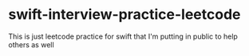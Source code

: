 # swift-interview-practice-leetcode
This is just leetcode practice for swift that I'm putting in public to help others as well
